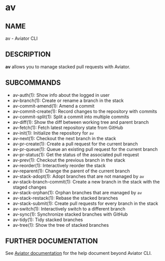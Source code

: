# av

## NAME

av - Aviator CLI

## DESCRIPTION

**av** allows you to manage stacked pull requests with Aviator.

## SUBCOMMANDS

- av-auth(1): Show info about the logged in user
- av-branch(1): Create or rename a branch in the stack
- av-commit-amend(1): Amend a commit
- av-commit-create(1): Record changes to the repository with commits
- av-commit-split(1): Split a commit into multiple commits
- av-diff(1): Show the diff between working tree and parent branch
- av-fetch(1): Fetch latest repository state from GitHub
- av-init(1): Initialize the repository for `av`
- av-next(1): Checkout the next branch in the stack
- av-pr-create(1): Create a pull request for the current branch
- av-pr-queue(1): Queue an existing pull request for the current branch
- av-pr-status(1): Get the status of the associated pull request
- av-prev(1): Checkout the previous branch in the stack
- av-reorder(1): Interactively reorder the stack
- av-reparent(1): Change the parent of the current branch
- av-stack-adopt(1): Adopt branches that are not managed by `av`
- av-stack-branch-commit(1): Create a new branch in the stack with the staged changes
- av-stack-orphan(1): Orphan branches that are managed by `av`
- av-stack-restack(1): Rebase the stacked branches
- av-stack-submit(1): Create pull requests for every branch in the stack
- av-switch(1): Interactively switch to a different branch
- av-sync(1): Synchronize stacked branches with GitHub
- av-tidy(1): Tidy stacked branches
- av-tree(1): Show the tree of stacked branches

## FURTHER DOCUMENTATION

See [Aviator documentation](https://docs.aviator.co) for the help document
beyond Aviator CLI.
